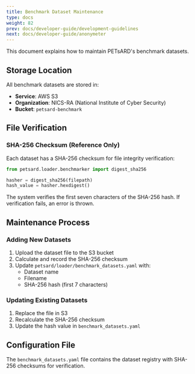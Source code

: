 ```yaml
---
title: Benchmark Dataset Maintenance
type: docs
weight: 82
prev: docs/developer-guide/development-guidelines
next: docs/developer-guide/anonymeter
---
```


This document explains how to maintain PETsARD's benchmark datasets.

## Storage Location

All benchmark datasets are stored in:
- **Service**: AWS S3
- **Organization**: NICS-RA (National Institute of Cyber Security)
- **Bucket**: `petsard-benchmark`

## File Verification

### SHA-256 Checksum (Reference Only)

Each dataset has a SHA-256 checksum for file integrity verification:

```python
from petsard.loader.benchmarker import digest_sha256

hasher = digest_sha256(filepath)
hash_value = hasher.hexdigest()
```

The system verifies the first seven characters of the SHA-256 hash. If verification fails, an error is thrown.

## Maintenance Process

### Adding New Datasets

1. Upload the dataset file to the S3 bucket
2. Calculate and record the SHA-256 checksum
3. Update `petsard/loader/benchmark_datasets.yaml` with:
   - Dataset name
   - Filename
   - SHA-256 hash (first 7 characters)

### Updating Existing Datasets

1. Replace the file in S3
2. Recalculate the SHA-256 checksum
3. Update the hash value in `benchmark_datasets.yaml`

## Configuration File

The `benchmark_datasets.yaml` file contains the dataset registry with SHA-256 checksums for verification.
